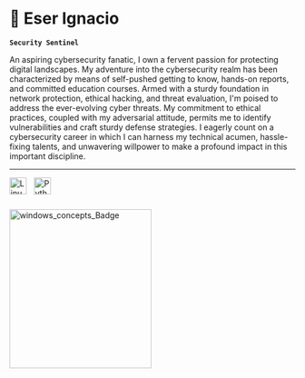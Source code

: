 #  🌺 Eser Ignacio

**`Security Sentinel`**

An aspiring cybersecurity fanatic, I own a fervent passion for protecting digital landscapes. My adventure into the cybersecurity realm has been characterized by means of self-pushed getting to know, hands-on reports, and committed education courses. Armed with a sturdy foundation in network protection, ethical hacking, and threat evaluation, I'm poised to address the ever-evolving cyber threats. My commitment to ethical practices, coupled with my adversarial attitude, permits me to identify vulnerabilities and craft sturdy defense strategies. I eagerly count on a cybersecurity career in which I can harness my technical acumen, hassle-fixing talents, and unwavering willpower to make a profound impact in this important discipline.

---



<img align="left" alt="Linux" width="30px" style="padding-right:10px;" src="https://cdn.jsdelivr.net/gh/devicons/devicon/icons/linux/linux-original.svg" />
<img align="left" alt="Python" width="30px" style="padding-right:10px;" src="https://cdn.jsdelivr.net/gh/devicons/devicon/icons/python/python-plain.svg" />

<br />

#

<img src="https://github.com/EserIgnacio/EserIgnacio/assets/113301382/9a33991f-879b-4148-a1cc-cb710c23def7" alt="windows_concepts_Badge" width="250" height="280">

